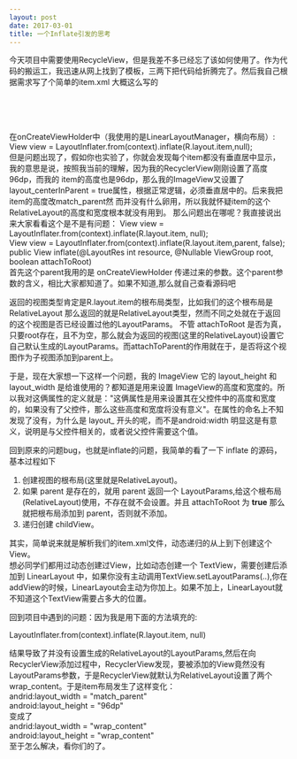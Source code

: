 ```yaml
---
layout: post
date: 2017-03-01
title: 一个Inflate引发的思考
---
```


今天项目中需要使用RecycleView，但是我差不多已经忘了该如何使用了。作为代码的搬运工，我迅速从网上找到了模板，三两下把代码给折腾完了。然后我自己根据需求写了个简单的item.xml 大概这么写的  
<RelativeLayout xmlns:android="http://schemas.android.com/apk/res/android"   
    android:layout_width="match_parent"  
    android:layout_height="96dp">    
    <ImageView   
        android:layout_centerInParent="true"  
        android:layout_width="wrap_content"  
        android:layout_height="wrap_content"   
        android:src="@drawable/icon_camera"    
        />  
</RelativeLayout>   

<RecyclerView    
        android:id="@+id/recycler"   
        android:layout_width="match_parent"  
        android:layout_height="96dp">   
</RecyclerView>   
     
在onCreateViewHolder中（我使用的是LinearLayoutManager，横向布局）:
    View view = LayoutInflater.from(context).inflate(R.layout.item,null);   
但是问题出现了，假如你也实验了，你就会发现每个item都没有垂直居中显示，我的意思是说，按照我当前的理解，因为我的RecyclerView刚刚设置了高度96dp，而我的  item的高度也是96dp，那么我的ImageView又设置了layout_centerInParent = true属性，根据正常逻辑，必须垂直居中的。后来我把item的高度改match_parent然 而并没有什么卵用，所以我就怀疑item的这个RelativeLayout的高度和宽度根本就没有用到。
那么问题出在哪呢？我直接说出来大家看看这个是不是有问题：
View view = LayoutInflater.from(context).inflate(R.layout.item, null);  
View view = LayoutInflater.from(context).inflate(R.layout.item,parent, false);    
public View inflate(@LayoutRes int resource, @Nullable ViewGroup root, boolean attachToRoot)   
首先这个parent我用的是 onCreateViewHolder 传递过来的参数。这个parent参数的含义，相比大家都知道了。如果不知道,那么就自己查看源码吧


返回的视图类型肯定是R.layout.item的根布局类型，比如我们的这个根布局是RelativeLayout 那么返回的就是RelativeLayout类型，然而不同之处就在于返回的这个视图是否已经设置过他的LayoutParams。 不管 attachToRoot 是否为真，只要root存在，且不为空，那么就会为返回的视图(这里的RelativeLayout)设置它自己默认生成的LayoutParams。而attachToParent的作用就在于，是否将这个视图作为子视图添加到parent上。       

  

于是，现在大家想一下这样一个问题，我的 ImageView 它的 layout_height 和 layout_width 是给谁使用的？都知道是用来设置 ImageView的高度和宽度的。所以我对这俩属性的定义就是："这俩属性是用来设置其在父控件中的高度和宽度的，如果没有了父控件，那么这些高度和宽度将没有意义"。在属性的命名上不知发现了没有，为什么是 layout_ 开头的呢，而不是android:width 明显这是有意义，说明是与父控件相关的，或者说父控件需要这个值。   

回到原来的问题bug，也就是inflate的问题，我简单的看了一下 inflate 的源码，基本过程如下    
1. 创建视图的根布局(这里就是RelativeLayout)。  
2. 如果 parent 是存在的，就用 parent 返回一个 LayoutParams,给这个根布局(RelativeLayout)使用，不存在就不会设置。并且 attachToRoot 为 **true** 那么就把根布局添加到 parent，否则就不添加。  
3. 递归创建 childView。  

其实，简单说来就是解析我们的item.xml文件，动态递归的从上到下创建这个View。   
想必同学们都用过动态创建过View，比如动态创建一个 TextView，需要创建后添加到 LinearLayout 中，如果你没有主动调用TextView.setLayoutParams(..),你在addView的时候，LinearLayout会主动为你加上。如果不加上，LinearLayout就不知道这个TextView需要占多大的位置。    

回到项目中遇到的问题：因为我是用下面的方法填充的:  

LayoutInflater.from(context).inflate(R.layout.item, null)  

结果导致了并没有设置生成的RelativeLayout的LayoutParams,然后在向RecyclerView添加过程中，RecyclerView发现，要被添加的View竟然没有LayoutParams参数，于是RecyclerView就默认为RelativeLayout设置了两个wrap_content。于是item布局发生了这样变化：    
andrid:layout_width = "match_parent"  
android:layout_height = "96dp"   
变成了    
andrid:layout_width = "wrap_content"   
android:layout_height = "wrap_content"   
至于怎么解决，看你们的了。    
